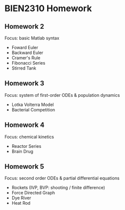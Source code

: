 # BIEN2310 Homework


## Homework 2
Focus: basic Matlab syntax
- Foward Euler
- Backward Euler
- Cramer's Rule
- Fibonacci Series
- Stirred Tank

## Homework 3
Focus: system of first-order ODEs & population dynamics
- Lotka Volterra Model
- Bacterial Competition

## Homework 4
Focus: chemical kinetics
- Reactor Series
- Brain Drug

## Homework 5
Focus: second order ODEs & partial differential equations
- Rockets (IVP, BVP: shooting / finite difference)
- Force Directed Graph
- Dye River
- Heat Rod
